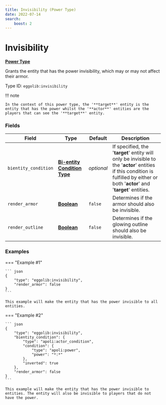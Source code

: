 ```yaml
---
title: Invisibility (Power Type)
date: 2022-07-14
search:
    boost: 2
---
```


#   Invisibility

[**Power Type**][1]

Grants the entity that has the power invisibility, which may or may not affect their armor.

Type ID: `eggolib:invisibility`


!!! note

    In the context of this power type, the '**target**' entity is the entity that has the power whilst the '**actor**' entities are the players that can see the '**target**' entity.


### Fields

Field | Type | Default | Description
------|------|---------|------------
`bientity_condition` | [**Bi-entity Condition Type**][2] | *optional* | If specified, the '**target**' entity will only be invisible to the '**actor**' entities if this condition is fulfilled by either or both '**actor**' and '**target**' entities.
`render_armor` | [**Boolean**][3] | `false` | Determines if the armor should also be invisible.
`render_outline` | [**Boolean**][3] | `false` | Determines if the glowing outline should also be invisible.


### Examples

=== "Example #1"

    ``` json
    {
        "type": "eggolib:invisibility",
        "render_armor": false
    }
    ```

    This example will make the entity that has the power invisible to all entities.


=== "Example #2"

    ``` json
    {
        "type": "eggolib:invisibility",
        "bientity_condition": {
            "type": "apoli:actor_condition",
            "condition": {
                "type": "apoli:power",
                "power": "*:*"
            },
            "inverted": true
        },
        "render_armor": false
    }
    ```

    This example will make the entity that has the power invisible to entities. The entity will also be invisible to players that do not have the power.



[1]: ../power_types.md
[2]: ../bientity_condition_types.md 
[3]: https://origins.readthedocs.io/en/latest/types/data_types/boolean
